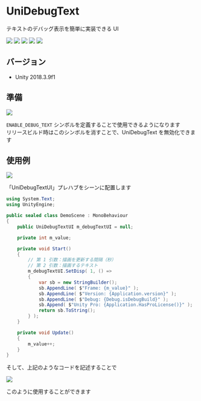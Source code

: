 # UniDebugText

テキストのデバッグ表示を簡単に実装できる UI

[![](https://img.shields.io/github/release/baba-s/uni-debug-text.svg?label=latest%20version)](https://github.com/baba-s/uni-debug-text/releases)
[![](https://img.shields.io/github/release-date/baba-s/uni-debug-text.svg)](https://github.com/baba-s/uni-debug-text/releases)
![](https://img.shields.io/badge/Unity-2018.3%2B-red.svg)
![](https://img.shields.io/badge/.NET-4.x-orange.svg)
[![](https://img.shields.io/github/license/baba-s/uni-debug-text.svg)](https://github.com/baba-s/uni-debug-text/blob/master/LICENSE)

## バージョン

- Unity 2018.3.9f1

## 準備

![](https://cdn-ak.f.st-hatena.com/images/fotolife/b/baba_s/20190408/20190408115836.png)

`ENABLE_DEBUG_TEXT` シンボルを定義することで使用できるようになります  
リリースビルド時はこのシンボルを消すことで、UniDebugText を無効化できます  

## 使用例

![](https://cdn-ak.f.st-hatena.com/images/fotolife/b/baba_s/20190408/20190408115841.png)

「UniDebugTextUI」プレハブをシーンに配置します  

```cs
using System.Text;
using UnityEngine;

public sealed class DemoScene : MonoBehaviour
{
    public UniDebugTextUI m_debugTextUI = null;

    private int m_value;

    private void Start()
    {
        // 第 1 引数：描画を更新する間隔（秒）
        // 第 2 引数：描画するテキスト
        m_debugTextUI.SetDisp( 1, () =>
        {
            var sb = new StringBuilder();
            sb.AppendLine( $"Frame: {m_value}" );
            sb.AppendLine( $"Version: {Application.version}" );
            sb.AppendLine( $"Debug: {Debug.isDebugBuild}" );
            sb.Append( $"Unity Pro: {Application.HasProLicense()}" );
            return sb.ToString();
        } );
    }

    private void Update()
    {
        m_value++;
    }
}
```

そして、上記のようなコードを記述することで  

![](https://cdn-ak.f.st-hatena.com/images/fotolife/b/baba_s/20190408/20190408115847.gif)

このように使用することができます